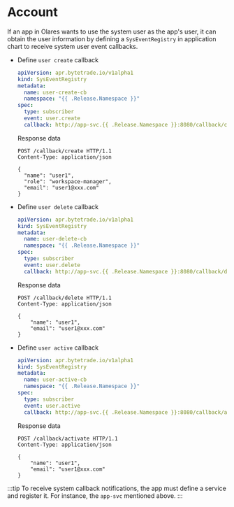 # Account

If an app in Olares wants to use the system user as the app's user, it can obtain the user information by defining a `SysEventRegistry` in application chart to receive system user event callbacks.

- Define `user create` callback

  ```yaml
  apiVersion: apr.bytetrade.io/v1alpha1
  kind: SysEventRegistry
  metadata:
    name: user-create-cb
    namespace: "{{ .Release.Namespace }}"
  spec:
    type: subscriber
    event: user.create
    callback: http://app-svc.{{ .Release.Namespace }}:8080/callback/create
  ```
  Response data
  ```http
  POST /callback/create HTTP/1.1
  Content-Type: application/json

  {
    "name": "user1",
    "role": "workspace-manager",
    "email": "user1@xxx.com"
  }
  ```

- Define `user delete` callback

  ```yaml
  apiVersion: apr.bytetrade.io/v1alpha1
  kind: SysEventRegistry
  metadata:
    name: user-delete-cb
    namespace: "{{ .Release.Namespace }}"
  spec:
    type: subscriber
    event: user.delete
    callback: http://app-svc.{{ .Release.Namespace }}:8080/callback/delete
  ```
  Response data
  ```http
  POST /callback/delete HTTP/1.1
  Content-Type: application/json

  {
      "name": "user1",
      "email": "user1@xxx.com"
  }
  ```

- Define `user active` callback

  ```yaml
  apiVersion: apr.bytetrade.io/v1alpha1
  kind: SysEventRegistry
  metadata:
    name: user-active-cb
    namespace: "{{ .Release.Namespace }}"
  spec:
    type: subscriber
    event: user.active
    callback: http://app-svc.{{ .Release.Namespace }}:8080/callback/activate
  ```
  Response data
  ```http
  POST /callback/activate HTTP/1.1
  Content-Type: application/json

  {
      "name": "user1",
      "email": "user1@xxx.com"
  }
  ```

:::tip
To receive system callback notifications, the app must define a service and register it. For instance, the `app-svc` mentioned above.
:::